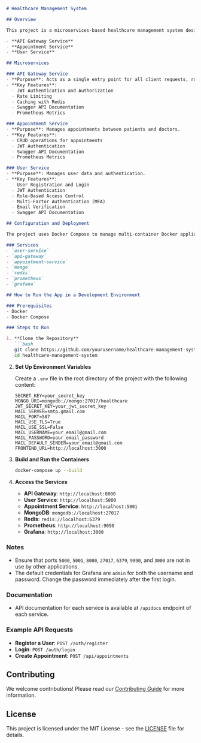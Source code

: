 ```markdown
# Healthcare Management System

## Overview

This project is a microservices-based healthcare management system designed to facilitate efficient management of medical appointments, user authentication, and document storage. It includes the following services:

- **API Gateway Service**
- **Appointment Service**
- **User Service**

## Microservices

### API Gateway Service
- **Purpose**: Acts as a single entry point for all client requests, routing them to the appropriate microservices.
- **Key Features**:
  - JWT Authentication and Authorization
  - Rate Limiting
  - Caching with Redis
  - Swagger API Documentation
  - Prometheus Metrics

### Appointment Service
- **Purpose**: Manages appointments between patients and doctors.
- **Key Features**:
  - CRUD operations for appointments
  - JWT Authentication
  - Swagger API Documentation
  - Prometheus Metrics

### User Service
- **Purpose**: Manages user data and authentication.
- **Key Features**:
  - User Registration and Login
  - JWT Authentication
  - Role-Based Access Control
  - Multi-Factor Authentication (MFA)
  - Email Verification
  - Swagger API Documentation

## Configuration and Deployment

The project uses Docker Compose to manage multi-container Docker applications, including MongoDB and Redis.

### Services
- `user-service`
- `api-gateway`
- `appointment-service`
- `mongo`
- `redis`
- `prometheus`
- `grafana`

## How to Run the App in a Development Environment

### Prerequisites
- Docker
- Docker Compose

### Steps to Run

1. **Clone the Repository**
   ```bash
   git clone https://github.com/yourusername/healthcare-management-system.git
   cd healthcare-management-system
   ```

2. **Set Up Environment Variables**

   Create a `.env` file in the root directory of the project with the following content:

   ```env
   SECRET_KEY=your_secret_key
   MONGO_URI=mongodb://mongo:27017/healthcare
   JWT_SECRET_KEY=your_jwt_secret_key
   MAIL_SERVER=smtp.gmail.com
   MAIL_PORT=587
   MAIL_USE_TLS=True
   MAIL_USE_SSL=False
   MAIL_USERNAME=your_email@gmail.com
   MAIL_PASSWORD=your_email_password
   MAIL_DEFAULT_SENDER=your_email@gmail.com
   FRONTEND_URL=http://localhost:3000
   ```

3. **Build and Run the Containers**
   ```bash
   docker-compose up --build
   ```

4. **Access the Services**
   - **API Gateway**: `http://localhost:8000`
   - **User Service**: `http://localhost:5000`
   - **Appointment Service**: `http://localhost:5001`
   - **MongoDB**: `mongodb://localhost:27017`
   - **Redis**: `redis://localhost:6379`
   - **Prometheus**: `http://localhost:9090`
   - **Grafana**: `http://localhost:3000`

### Notes
- Ensure that ports `5000`, `5001`, `8000`, `27017`, `6379`, `9090`, and `3000` are not in use by other applications.
- The default credentials for Grafana are `admin` for both the username and password. Change the password immediately after the first login.

### Documentation
- API documentation for each service is available at `/apidocs` endpoint of each service.

### Example API Requests
- **Register a User**: `POST /auth/register`
- **Login**: `POST /auth/login`
- **Create Appointment**: `POST /api/appointments`

## Contributing

We welcome contributions! Please read our [Contributing Guide](CONTRIBUTING.md) for more information.

## License

This project is licensed under the MIT License - see the [LICENSE](LICENSE) file for details.
```
